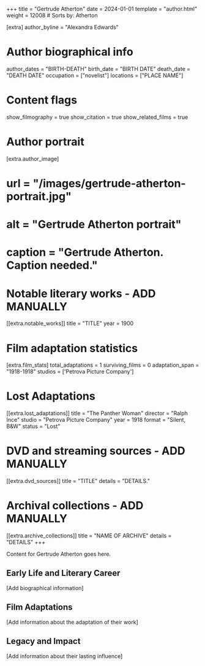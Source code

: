 +++
title = "Gertrude Atherton"
date = 2024-01-01
template = "author.html"
weight = 12008  # Sorts by: Atherton

[extra]
author_byline = "Alexandra Edwards"

# Author biographical info
author_dates = "BIRTH-DEATH"
birth_date = "BIRTH DATE"
death_date = "DEATH DATE"
occupation = ["novelist"]
locations = ["PLACE NAME"]

# Content flags
show_filmography = true
show_citation = true
show_related_films = true

# Author portrait
[extra.author_image]
# url = "/images/gertrude-atherton-portrait.jpg"
# alt = "Gertrude Atherton portrait"
# caption = "Gertrude Atherton. Caption needed."

# Notable literary works - ADD MANUALLY
[[extra.notable_works]]
title = "TITLE"
year = 1900

# Film adaptation statistics
[extra.film_stats]
total_adaptations = 1
surviving_films = 0
adaptation_span = "1918-1918"
studios = ['Petrova Picture Company']
# Lost Adaptations
[[extra.lost_adaptations]]
title = "The Panther Woman"
director = "Ralph Ince"
studio = "Petrova Picture Company"
year = 1918
format = "Silent, B&W"
status = "Lost"


# DVD and streaming sources - ADD MANUALLY
[[extra.dvd_sources]]
title = "TITLE"
details = "DETAILS."

# Archival collections - ADD MANUALLY
[[extra.archive_collections]]
title = "NAME OF ARCHIVE"
details = "DETAILS"
+++

Content for Gertrude Atherton goes here. 

## Early Life and Literary Career

[Add biographical information]

## Film Adaptations

[Add information about the adaptation of their work]

## Legacy and Impact

[Add information about their lasting influence]
